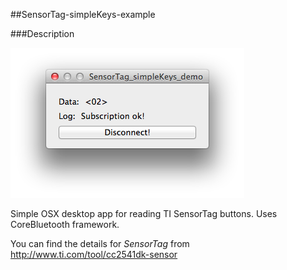 ##SensorTag-simpleKeys-example

###Description

![image](./screenshot.png)

Simple OSX desktop app for reading TI SensorTag buttons. Uses CoreBluetooth framework.

You can find the details for *SensorTag* from <http://www.ti.com/tool/cc2541dk-sensor>
